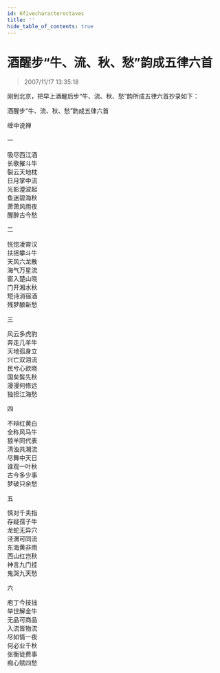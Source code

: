```yaml
---
id: 6fivecharacteroctaves
title: ''
hide_table_of_contents: true
---
```


# 酒醒步“牛、流、秋、愁”韵成五律六首

> 2007/11/17 13:35:18

<div style={{fontSize: '18px', fontWeight: 'normal', textAlign: 'left', lineHeight: '120%'}}>

刚到北京，把早上酒醒后步“牛、流、秋、愁”韵所成五律六首抄录如下：
</div>

<div style={{color:'#FF0000', fontSize: '24px', fontWeight: '500', textAlign: 'center', lineHeight: '250%'}}>

酒醒步“牛、流、秋、愁”韵成五律六首
</div>

<div style={{color:'#FF0000', fontSize: '56px', fontWeight: '500', textAlign: 'center', lineHeight: '150%'}}>

缠中说禅
 
一
 
吸尽西江酒<br/>
长歌摧斗牛<br/>
裂云天地枕<br/>
日月掌中流<br/>
光影澄波起<br/>
鱼迷碧海秋<br/>
萧萧风雨夜<br/>
醒醉古今愁
 
二
 
恍惚凌霄汉<br/>
扶摇攀斗牛<br/>
天风六龙散<br/>
海气万星流<br/>
窗入楚山晓<br/>
门开湘水秋<br/>
短诗消宿酒<br/>
残梦酿新愁
 
三
 
风云多虎豹<br/>
奔走几羊牛<br/>
天地孤身立<br/>
兴亡双泪流<br/>
民兮心欲晓<br/>
国矣鬓先秋<br/>
漫漫何修远<br/>
独担江海愁
 
四
 
不辩红黄白<br/>
全称风马牛<br/>
狼羊同代表<br/>
清浊共潮流<br/>
尽舞中天日<br/>
谁观一叶秋<br/>
古今多少事<br/>
梦破只余愁
 
五
 
慎对千夫指<br/>
存疑孺子牛<br/>
龙蛇无异穴<br/>
泾渭可同流<br/>
东海黄非雨<br/>
西山红岂秋<br/>
神言九门挂<br/>
鬼哭九天愁
 
六
 
庖丁今技拙<br/>
举世解金牛<br/>
无品可商品<br/>
入流皆物流<br/>
尽如情一夜<br/>
何必业千秋<br/>
张衡徒费事<br/>
痴心赋四愁
</div>